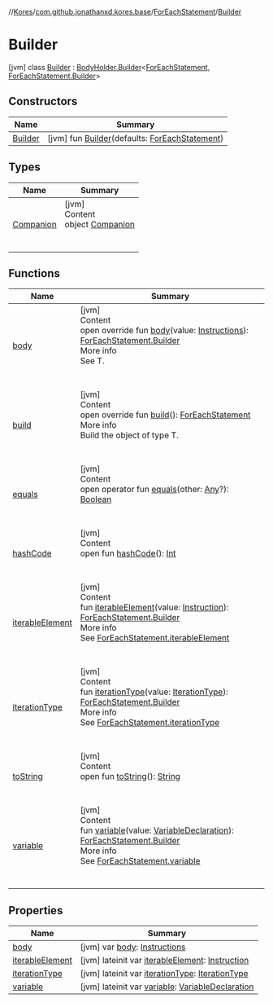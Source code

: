 //[Kores](../../../index.md)/[com.github.jonathanxd.kores.base](../../index.md)/[ForEachStatement](../index.md)/[Builder](index.md)



# Builder  
 [jvm] class [Builder](index.md) : [BodyHolder.Builder](../../-body-holder/-builder/index.md)<[ForEachStatement](../index.md), [ForEachStatement.Builder](index.md)>    


## Constructors  
  
|  Name|  Summary| 
|---|---|
| <a name="com.github.jonathanxd.kores.base/ForEachStatement.Builder/Builder/#com.github.jonathanxd.kores.base.ForEachStatement/PointingToDeclaration/"></a>[Builder](-builder.md)| <a name="com.github.jonathanxd.kores.base/ForEachStatement.Builder/Builder/#com.github.jonathanxd.kores.base.ForEachStatement/PointingToDeclaration/"></a> [jvm] fun [Builder](-builder.md)(defaults: [ForEachStatement](../index.md))   <br>


## Types  
  
|  Name|  Summary| 
|---|---|
| <a name="com.github.jonathanxd.kores.base/ForEachStatement.Builder.Companion///PointingToDeclaration/"></a>[Companion](-companion/index.md)| <a name="com.github.jonathanxd.kores.base/ForEachStatement.Builder.Companion///PointingToDeclaration/"></a>[jvm]  <br>Content  <br>object [Companion](-companion/index.md)  <br><br><br>


## Functions  
  
|  Name|  Summary| 
|---|---|
| <a name="com.github.jonathanxd.kores.base/ForEachStatement.Builder/body/#com.github.jonathanxd.kores.Instructions/PointingToDeclaration/"></a>[body](body.md)| <a name="com.github.jonathanxd.kores.base/ForEachStatement.Builder/body/#com.github.jonathanxd.kores.Instructions/PointingToDeclaration/"></a>[jvm]  <br>Content  <br>open override fun [body](body.md)(value: [Instructions](../../../com.github.jonathanxd.kores/-instructions/index.md)): [ForEachStatement.Builder](index.md)  <br>More info  <br>See T.  <br><br><br>
| <a name="com.github.jonathanxd.kores.base/ForEachStatement.Builder/build/#/PointingToDeclaration/"></a>[build](build.md)| <a name="com.github.jonathanxd.kores.base/ForEachStatement.Builder/build/#/PointingToDeclaration/"></a>[jvm]  <br>Content  <br>open override fun [build](build.md)(): [ForEachStatement](../index.md)  <br>More info  <br>Build the object of type T.  <br><br><br>
| <a name="kotlin/Any/equals/#kotlin.Any?/PointingToDeclaration/"></a>[equals](../../../com.github.jonathanxd.kores.util/-simple-resolver/index.md#%5Bkotlin%2FAny%2Fequals%2F%23kotlin.Any%3F%2FPointingToDeclaration%2F%5D%2FFunctions%2F-1211764316)| <a name="kotlin/Any/equals/#kotlin.Any?/PointingToDeclaration/"></a>[jvm]  <br>Content  <br>open operator fun [equals](../../../com.github.jonathanxd.kores.util/-simple-resolver/index.md#%5Bkotlin%2FAny%2Fequals%2F%23kotlin.Any%3F%2FPointingToDeclaration%2F%5D%2FFunctions%2F-1211764316)(other: [Any](https://kotlinlang.org/api/latest/jvm/stdlib/kotlin/-any/index.html)?): [Boolean](https://kotlinlang.org/api/latest/jvm/stdlib/kotlin/-boolean/index.html)  <br><br><br>
| <a name="kotlin/Any/hashCode/#/PointingToDeclaration/"></a>[hashCode](../../../com.github.jonathanxd.kores.util/-simple-resolver/index.md#%5Bkotlin%2FAny%2FhashCode%2F%23%2FPointingToDeclaration%2F%5D%2FFunctions%2F-1211764316)| <a name="kotlin/Any/hashCode/#/PointingToDeclaration/"></a>[jvm]  <br>Content  <br>open fun [hashCode](../../../com.github.jonathanxd.kores.util/-simple-resolver/index.md#%5Bkotlin%2FAny%2FhashCode%2F%23%2FPointingToDeclaration%2F%5D%2FFunctions%2F-1211764316)(): [Int](https://kotlinlang.org/api/latest/jvm/stdlib/kotlin/-int/index.html)  <br><br><br>
| <a name="com.github.jonathanxd.kores.base/ForEachStatement.Builder/iterableElement/#com.github.jonathanxd.kores.Instruction/PointingToDeclaration/"></a>[iterableElement](iterable-element.md)| <a name="com.github.jonathanxd.kores.base/ForEachStatement.Builder/iterableElement/#com.github.jonathanxd.kores.Instruction/PointingToDeclaration/"></a>[jvm]  <br>Content  <br>fun [iterableElement](iterable-element.md)(value: [Instruction](../../../com.github.jonathanxd.kores/-instruction/index.md)): [ForEachStatement.Builder](index.md)  <br>More info  <br>See [ForEachStatement.iterableElement](../iterable-element.md)  <br><br><br>
| <a name="com.github.jonathanxd.kores.base/ForEachStatement.Builder/iterationType/#com.github.jonathanxd.kores.base.IterationType/PointingToDeclaration/"></a>[iterationType](iteration-type.md)| <a name="com.github.jonathanxd.kores.base/ForEachStatement.Builder/iterationType/#com.github.jonathanxd.kores.base.IterationType/PointingToDeclaration/"></a>[jvm]  <br>Content  <br>fun [iterationType](iteration-type.md)(value: [IterationType](../../-iteration-type/index.md)): [ForEachStatement.Builder](index.md)  <br>More info  <br>See [ForEachStatement.iterationType](../iteration-type.md)  <br><br><br>
| <a name="kotlin/Any/toString/#/PointingToDeclaration/"></a>[toString](../../../com.github.jonathanxd.kores.util/-simple-resolver/index.md#%5Bkotlin%2FAny%2FtoString%2F%23%2FPointingToDeclaration%2F%5D%2FFunctions%2F-1211764316)| <a name="kotlin/Any/toString/#/PointingToDeclaration/"></a>[jvm]  <br>Content  <br>open fun [toString](../../../com.github.jonathanxd.kores.util/-simple-resolver/index.md#%5Bkotlin%2FAny%2FtoString%2F%23%2FPointingToDeclaration%2F%5D%2FFunctions%2F-1211764316)(): [String](https://kotlinlang.org/api/latest/jvm/stdlib/kotlin/-string/index.html)  <br><br><br>
| <a name="com.github.jonathanxd.kores.base/ForEachStatement.Builder/variable/#com.github.jonathanxd.kores.base.VariableDeclaration/PointingToDeclaration/"></a>[variable](variable.md)| <a name="com.github.jonathanxd.kores.base/ForEachStatement.Builder/variable/#com.github.jonathanxd.kores.base.VariableDeclaration/PointingToDeclaration/"></a>[jvm]  <br>Content  <br>fun [variable](variable.md)(value: [VariableDeclaration](../../-variable-declaration/index.md)): [ForEachStatement.Builder](index.md)  <br>More info  <br>See [ForEachStatement.variable](../variable.md)  <br><br><br>


## Properties  
  
|  Name|  Summary| 
|---|---|
| <a name="com.github.jonathanxd.kores.base/ForEachStatement.Builder/body/#/PointingToDeclaration/"></a>[body](body.md)| <a name="com.github.jonathanxd.kores.base/ForEachStatement.Builder/body/#/PointingToDeclaration/"></a> [jvm] var [body](body.md): [Instructions](../../../com.github.jonathanxd.kores/-instructions/index.md)   <br>
| <a name="com.github.jonathanxd.kores.base/ForEachStatement.Builder/iterableElement/#/PointingToDeclaration/"></a>[iterableElement](iterable-element.md)| <a name="com.github.jonathanxd.kores.base/ForEachStatement.Builder/iterableElement/#/PointingToDeclaration/"></a> [jvm] lateinit var [iterableElement](iterable-element.md): [Instruction](../../../com.github.jonathanxd.kores/-instruction/index.md)   <br>
| <a name="com.github.jonathanxd.kores.base/ForEachStatement.Builder/iterationType/#/PointingToDeclaration/"></a>[iterationType](iteration-type.md)| <a name="com.github.jonathanxd.kores.base/ForEachStatement.Builder/iterationType/#/PointingToDeclaration/"></a> [jvm] lateinit var [iterationType](iteration-type.md): [IterationType](../../-iteration-type/index.md)   <br>
| <a name="com.github.jonathanxd.kores.base/ForEachStatement.Builder/variable/#/PointingToDeclaration/"></a>[variable](variable.md)| <a name="com.github.jonathanxd.kores.base/ForEachStatement.Builder/variable/#/PointingToDeclaration/"></a> [jvm] lateinit var [variable](variable.md): [VariableDeclaration](../../-variable-declaration/index.md)   <br>

